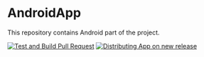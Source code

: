 # AndroidApp
This repository contains Android part of the project.

[![Test and Build Pull Request](https://github.com/AssicurazioneAI/AndroidApp/actions/workflows/android.yml/badge.svg)](https://github.com/AssicurazioneAI/AndroidApp/actions/workflows/android.yml)
[![Distributing App on new release](https://github.com/AssicurazioneAI/AndroidApp/actions/workflows/app_distrubition.yml/badge.svg)](https://github.com/AssicurazioneAI/AndroidApp/actions/workflows/app_distrubition.yml)
